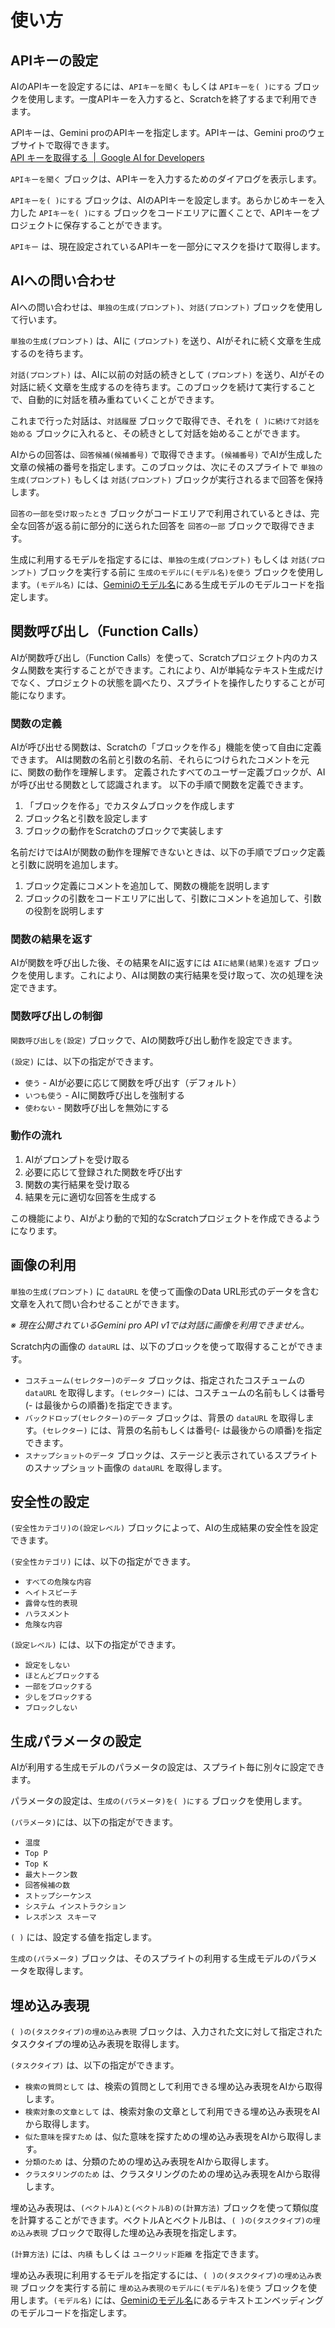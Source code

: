 # 使い方

## APIキーの設定

AIのAPIキーを設定するには、```APIキーを聞く``` もしくは ```APIキーを( )にする``` ブロックを使用します。一度APIキーを入力すると、Scratchを終了するまで利用できます。

APIキーは、Gemini proのAPIキーを指定します。APIキーは、Gemini proのウェブサイトで取得できます。<br>[API キーを取得する  \|  Google AI for Developers](https://ai.google.dev/tutorials/setup?hl=ja)

```APIキーを聞く``` ブロックは、APIキーを入力するためのダイアログを表示します。

```APIキーを( )にする``` ブロックは、AIのAPIキーを設定します。あらかじめキーを入力した ```APIキーを( )にする``` ブロックをコードエリアに置くことで、APIキーをプロジェクトに保存することができます。

```APIキー``` は、現在設定されているAPIキーを一部分にマスクを掛けて取得します。


## AIへの問い合わせ

AIへの問い合わせは、```単独の生成(プロンプト)```、```対話(プロンプト)``` ブロックを使用して行います。

```単独の生成(プロンプト)``` は、AIに ```(プロンプト)``` を送り、AIがそれに続く文章を生成するのを待ちます。

```対話(プロンプト)``` は、AIに以前の対話の続きとして ```(プロンプト)``` を送り、AIがその対話に続く文章を生成するのを待ちます。このブロックを続けて実行することで、自動的に対話を積み重ねていくことができます。

これまで行った対話は、```対話履歴``` ブロックで取得でき、それを ```( )に続けて対話を始める``` ブロックに入れると、その続きとして対話を始めることができます。

AIからの回答は、```回答候補(候補番号)``` で取得できます。```(候補番号)``` でAIが生成した文章の候補の番号を指定します。このブロックは、次にそのスプライトで ```単独の生成(プロンプト)``` もしくは ```対話(プロンプト)``` ブロックが実行されるまで回答を保持します。


```回答の一部を受け取ったとき``` ブロックがコードエリアで利用されているときは、完全な回答が返る前に部分的に送られた回答を ```回答の一部``` ブロックで取得できます。

生成に利用するモデルを指定するには、```単独の生成(プロンプト)``` もしくは ```対話(プロンプト)``` ブロックを実行する前に ```生成のモデルに(モデル名)を使う``` ブロックを使用します。```(モデル名)``` には、[Geminiのモデル名](https://ai.google.dev/gemini-api/docs/models/gemini?hl=ja)にある生成モデルのモデルコードを指定します。


## 関数呼び出し（Function Calls）

AIが関数呼び出し（Function Calls）を使って、Scratchプロジェクト内のカスタム関数を実行することができます。これにより、AIが単純なテキスト生成だけでなく、プロジェクトの状態を調べたり、スプライトを操作したりすることが可能になります。

### 関数の定義

AIが呼び出せる関数は、Scratchの「ブロックを作る」機能を使って自由に定義できます。
AIは関数の名前と引数の名前、それらにつけられたコメントを元に、関数の動作を理解します。
定義されたすべてのユーザー定義ブロックが、AIが呼び出せる関数として認識されます。
以下の手順で関数を定義できます。

1. 「ブロックを作る」でカスタムブロックを作成します
2. ブロック名と引数を設定します
3. ブロックの動作をScratchのブロックで実装します

名前だけではAIが関数の動作を理解できないときは、以下の手順でブロック定義と引数に説明を追加します。

   1. ブロック定義にコメントを追加して、関数の機能を説明します
   2. ブロックの引数をコードエリアに出して、引数にコメントを追加して、引数の役割を説明します

### 関数の結果を返す

AIが関数を呼び出した後、その結果をAIに返すには ```AIに結果(結果)を返す``` ブロックを使用します。これにより、AIは関数の実行結果を受け取って、次の処理を決定できます。

### 関数呼び出しの制御

```関数呼び出しを(設定)``` ブロックで、AIの関数呼び出し動作を設定できます。

```(設定)``` には、以下の指定ができます。
- ```使う``` - AIが必要に応じて関数を呼び出す（デフォルト）
- ```いつも使う``` - AIに関数呼び出しを強制する
- ```使わない``` - 関数呼び出しを無効にする

### 動作の流れ

1. AIがプロンプトを受け取る
2. 必要に応じて登録された関数を呼び出す
3. 関数の実行結果を受け取る
4. 結果を元に適切な回答を生成する

この機能により、AIがより動的で知的なScratchプロジェクトを作成できるようになります。


## 画像の利用

```単独の生成(プロンプト)``` に ```dataURL``` を使って画像のData URL形式のデータを含む文章を入れて問い合わせることができます。

_※ 現在公開されているGemini pro API v1では対話に画像を利用できません。_

Scratch内の画像の ```dataURL``` は、以下のブロックを使って取得することができます。

- ```コスチューム(セレクター)のデータ``` ブロックは、指定されたコスチュームの ```dataURL``` を取得します。```(セレクター)``` には、コスチュームの名前もしくは番号(- は最後からの順番)を指定できます。
- ```バックドロップ(セレクター)のデータ``` ブロックは、背景の ```dataURL``` を取得します。```(セレクター)``` には、背景の名前もしくは番号(- は最後からの順番)を指定できます。
- ```スナップショットのデータ``` ブロックは、ステージと表示されているスプライトのスナップショット画像の ```dataURL``` を取得します。


## 安全性の設定

```(安全性カテゴリ)の(設定レベル)``` ブロックによって、AIの生成結果の安全性を設定できます。

```(安全性カテゴリ)``` には、以下の指定ができます。

- ```すべての危険な内容```
- ```ヘイトスピーチ```
- ```露骨な性的表現```
- ```ハラスメント```
- ```危険な内容```

```(設定レベル)``` には、以下の指定ができます。

- ```設定をしない```
- ```ほとんどブロックする```
- ```一部をブロックする```
- ```少しをブロックする```
- ```ブロックしない```


## 生成パラメータの設定

AIが利用する生成モデルのパラメータの設定は、スプライト毎に別々に設定できます。

パラメータの設定は、```生成の(パラメータ)を( )にする``` ブロックを使用します。

```(パラメータ)```には、以下の指定ができます。

- ```温度```
- ```Top P```
- ```Top K```
- ```最大トークン数```
- ```回答候補の数```
- ```ストップシーケンス```
- ```システム インストラクション```
- ```レスポンス スキーマ```

```( )``` には、設定する値を指定します。

```生成の(パラメータ)``` ブロックは、そのスプライトの利用する生成モデルのパラメータを取得します。


## 埋め込み表現

```( )の(タスクタイプ)の埋め込み表現``` ブロックは、入力された文に対して指定されたタスクタイプの埋め込み表現を取得します。

```(タスクタイプ)``` は、以下の指定ができます。

- ```検索の質問として``` は、検索の質問として利用できる埋め込み表現をAIから取得します。
- ```検索対象の文章として``` は、検索対象の文章として利用できる埋め込み表現をAIから取得します。
- ```似た意味を探すため``` は、似た意味を探すための埋め込み表現をAIから取得します。
- ```分類のため``` は、分類のための埋め込み表現をAIから取得します。
- ```クラスタリングのため``` は、クラスタリングのための埋め込み表現をAIから取得します。

埋め込み表現は、```(ベクトルA)と(ベクトルB)の(計算方法)``` ブロックを使って類似度を計算することができます。ベクトルAとベクトルBは、```( )の(タスクタイプ)の埋め込み表現``` ブロックで取得した埋め込み表現を指定します。

 ```(計算方法)``` には、```内積``` もしくは ```ユークリッド距離``` を指定できます。

埋め込み表現に利用するモデルを指定するには、```( )の(タスクタイプ)の埋め込み表現``` ブロックを実行する前に ```埋め込み表現のモデルに(モデル名)を使う``` ブロックを使用します。```(モデル名)``` には、[Geminiのモデル名](https://ai.google.dev/gemini-api/docs/models/gemini?hl=ja)にあるテキストエンベッディングのモデルコードを指定します。
